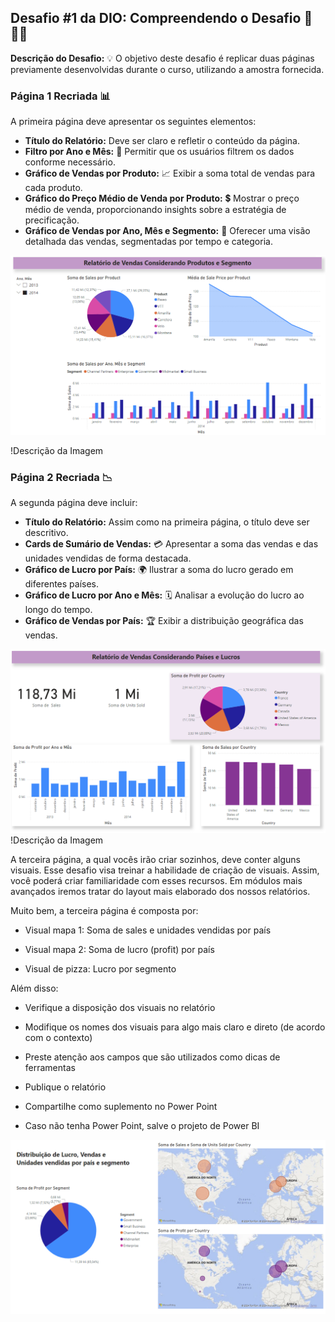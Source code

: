 ## Desafio #1 da DIO: Compreendendo o Desafio 🚀👩‍💻

**Descrição do Desafio:** 💡
O objetivo deste desafio é replicar duas páginas previamente desenvolvidas durante o curso, utilizando a amostra fornecida.

### Página 1 Recriada 📊
A primeira página deve apresentar os seguintes elementos:
- **Título do Relatório:** Deve ser claro e refletir o conteúdo da página.
- **Filtro por Ano e Mês:** 📅 Permitir que os usuários filtrem os dados conforme necessário.
- **Gráfico de Vendas por Produto:** 📈 Exibir a soma total de vendas para cada produto.
- **Gráfico do Preço Médio de Venda por Produto:** 💲 Mostrar o preço médio de venda, proporcionando insights sobre a estratégia de precificação.
- **Gráfico de Vendas por Ano, Mês e Segmento:** 📆 Oferecer uma visão detalhada das vendas, segmentadas por tempo e categoria.

![Alt text](image.png)

!Descrição da Imagem

### Página 2 Recriada 📉
A segunda página deve incluir:
- **Título do Relatório:** Assim como na primeira página, o título deve ser descritivo.
- **Cards de Sumário de Vendas:** 💳 Apresentar a soma das vendas e das unidades vendidas de forma destacada.
- **Gráfico de Lucro por País:** 🌍 Ilustrar a soma do lucro gerado em diferentes países.
- **Gráfico de Lucro por Ano e Mês:** 🗓️ Analisar a evolução do lucro ao longo do tempo.
- **Gráfico de Vendas por País:** 🏆 Exibir a distribuição geográfica das vendas.

![Alt text](image-1.png)
!Descrição da Imagem


A terceira página, a qual vocês irão criar sozinhos, deve conter alguns visuais. Esse desafio visa treinar a habilidade de criação de visuais. Assim, você poderá criar familiaridade com esses recursos. Em módulos mais avançados iremos tratar do layout mais elaborado dos nossos relatórios.  

Muito bem, a terceira página é composta por: 

*   Visual mapa 1: Soma de sales e unidades vendidas por país 

*   Visual mapa 2: Soma de lucro (profit) por país 

*   Visual de pizza: Lucro por segmento 

Além disso: 

*   Verifique a disposição dos visuais no relatório 

*   Modifique os nomes dos visuais para algo mais claro e direto (de acordo com o contexto) 

*   Preste atenção aos campos que são utilizados como dicas de ferramentas  

*   Publique o relatório 

*   Compartilhe como suplemento no Power Point 

*   Caso não tenha Power Point, salve o projeto de Power BI  



![Alt text](image-2.png)